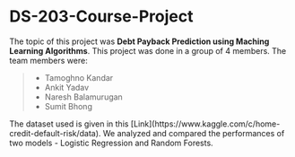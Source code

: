 # DS-203-Course-Project
The topic of this project was **Debt Payback Prediction using Maching Learning Algorithms**. This project was done in a group of 4 members. The team members were:
> - Tamoghno Kandar
> - Ankit Yadav
> - Naresh Balamurugan
> - Sumit Bhong
<a/>
<h>
The dataset used is given in this [Link](https://www.kaggle.com/c/home-credit-default-risk/data). We analyzed and compared the performances of two models - Logistic Regression and Random Forests.
</h>

